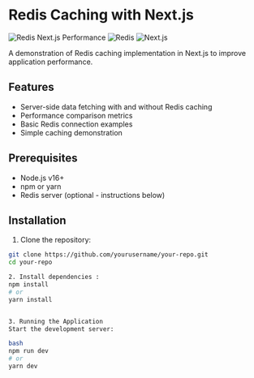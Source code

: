 # Redis Caching with Next.js

![Redis Next.js Performance](https://img.shields.io/badge/performance-optimized-brightgreen)
![Redis](https://img.shields.io/badge/redis-%23DD0031.svg?logo=redis&logoColor=white)
![Next.js](https://img.shields.io/badge/Next.js-000000?logo=nextdotjs&logoColor=white)

A demonstration of Redis caching implementation in Next.js to improve application performance.

## Features

- Server-side data fetching with and without Redis caching
- Performance comparison metrics
- Basic Redis connection examples
- Simple caching demonstration

## Prerequisites

- Node.js v16+
- npm or yarn
- Redis server (optional - instructions below)

## Installation

1. Clone the repository:
```bash
git clone https://github.com/yourusername/your-repo.git
cd your-repo

2. Install dependencies :
npm install
# or
yarn install


3. Running the Application
Start the development server:

bash
npm run dev
# or
yarn dev

